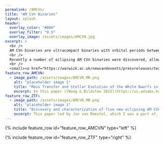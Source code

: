 ```yaml
---
permalink: /AMCVn/
title: "AM CVn Binaries"
layout: splash
header:
  overlay_color: "#000"
  overlay_filter: "0.5"
  overlay_image: /assets/images/AMCVN.jpg
excerpt: >
  <br />
  AM CVn binaries are ultracompact binaries with orbital periods between 5 minutes and about an hour, where a white dwarf accretes helium-rich material from a semi-degenerate companion star (helium white dwarf, or some other helium-rich object). <br />
  <br />
  Recently a number of eclipsing AM CVn binaries were discovered, allowing us to probe the thermal states of both white dwarfs, and their orbital evolution. <br />
  <br />
  <small><a href="https://warwick.ac.uk/newsandevents/pressreleases/teardrop_star_reveals">Image courtesy of University of Warwick/Mark Garlick</a></small>
feature_row_AMCVN:
  - image_path: /assets/images/AMCVN_MR.png
    alt: "placeholder image 1"
    title: "Mass Transfer and Stellar Evolution of the White Dwarfs in AM CVn Binaries"
    excerpt: In this paper ([Wong & Bildsten 2021](https://ui.adsabs.harvard.edu/abs/2021ApJ...923..125W/abstract)), we investigate the evolution of both white dwarfs in AM CVn binaries. We account for finite cooling time of the helium white dwarf donor, and show that the **initial entropy** (degree of electron degeneracy) of the donor and its subsequent thermal evolution sets the binary **orbital evolution**. We also show that the accreting white dwarf is reheated initially due to accretion, and cools again later. Observationally the accretors are brighter than expected, which highlights the possibility of additional white dwarf cooling physics.
feature_row_ZTF:
  - image_path: /assets/images/AMCVN_MR.png
    alt: "placeholder image 1"
    title: "Discovery and characterization of five new eclipsing AM CVn systems"
    excerpt: This paper led by Jan van Roestel, which I was a part of, ([van Roestel et. al. 2022](https://ui.adsabs.harvard.edu/abs/2022MNRAS.512.5440V/abstract)) presents 5 new eclipsing AM CVn systems discovered from the Zwicky Transient Facility. Light curve modeling shows that the accreting white dwarf dominates the light of the system at long orbital periods, and in addition allows measurement of the mass-radius relation of the helium white dwarf donor. It confirms that the accreting white dwarfs appear **brighter than expected**, and also shows that the helium white dwarf donors have **high entropy** (less degenerate). 
---
```


{% include feature_row id="feature_row_AMCVN" type="left" %}

{% include feature_row id="feature_row_ZTF" type="right" %}






